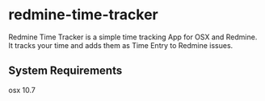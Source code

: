 redmine-time-tracker
====================

Redmine Time Tracker is a simple time tracking App for OSX and Redmine. It tracks your time and adds them as Time Entry to Redmine issues.


System Requirements
-------------------------------
osx 10.7

